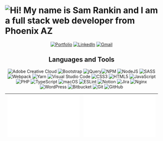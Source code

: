 

# ![Hi! My name is Sam Rankin and I am a full stack web developer from Phoenix AZ](https://samrankin.dev/hero-light.svg)

<div align="center">

[![Portfolio](https://img.shields.io/badge/Portfolio-14b8a6?style=for-the-badge&logo=vercel&labelColor=black&logoColor=white)](https://samrankin.dev)
[![LinkedIn](https://img.shields.io/badge/linkedin-%230077B5.svg?style=for-the-badge&logo=linkedin&logoColor=white)](https://linkedin.com/in/snrankin) [![Gmail](https://img.shields.io/badge/Gmail-D14836?style=for-the-badge&logo=gmail&logoColor=white)](mailto:samrankin.dev@gmail.com)



## Languages and Tools

![Adobe Creative Cloud](https://img.shields.io/badge/Adobe%20Creative%20Cloud-DA1F26.svg?style=for-the-badge&logo=Adobe%20Creative%20Cloud&logoColor=white)
![Bootstrap](https://img.shields.io/badge/bootstrap-7534f9.svg?style=for-the-badge&logo=bootstrap&logoColor=white)
![jQuery](https://img.shields.io/badge/jquery-%230769AD.svg?style=for-the-badge&logo=jquery&logoColor=white)![NPM](https://img.shields.io/badge/NPM-cb0000.svg?style=for-the-badge&logo=npm&logoColor=white)
![NodeJS](https://img.shields.io/badge/node.js-6DA55F?style=for-the-badge&logo=node.js&logoColor=white)
![SASS](https://img.shields.io/badge/SASS-hotpink.svg?style=for-the-badge&logo=SASS&logoColor=white) ![Webpack](https://img.shields.io/badge/webpack-%238DD6F9.svg?style=for-the-badge&logo=webpack&logoColor=black) ![Yarn](https://img.shields.io/badge/yarn-%232C8EBB.svg?style=for-the-badge&logo=yarn&logoColor=white) ![Visual Studio Code](https://img.shields.io/badge/Visual%20Studio%20Code-0078d7.svg?style=for-the-badge&logo=visual-studio-code&logoColor=white) ![CSS3](https://img.shields.io/badge/css3-244bdd.svg?style=for-the-badge&logo=css3&logoColor=white) ![HTML5](https://img.shields.io/badge/html5-%23E34F26.svg?style=for-the-badge&logo=html5&logoColor=white)
 ![JavaScript](https://img.shields.io/badge/javascript-%23F7DF1E.svg?style=for-the-badge&logo=javascript&logoColor=%23323330) ![PHP](https://img.shields.io/badge/php-%23777BB4.svg?style=for-the-badge&logo=php&logoColor=white) ![TypeScript](https://img.shields.io/badge/typescript-%23007ACC.svg?style=for-the-badge&logo=typescript&logoColor=white) ![macOS](https://img.shields.io/badge/mac%20os-000000?style=for-the-badge&logo=apple&logoColor=F0F0F0) ![ESLint](https://img.shields.io/badge/ESLint-4a32c3?style=for-the-badge&logo=eslint&logoColor=white) ![Notion](https://img.shields.io/badge/Notion-%23000000.svg?style=for-the-badge&logo=notion&logoColor=white) ![Jira](https://img.shields.io/badge/jira-0052cc.svg?style=for-the-badge&logo=jira&logoColor=white)
 ![Nginx](https://img.shields.io/badge/nginx-%23009639.svg?style=for-the-badge&logo=nginx&logoColor=white) ![WordPress](https://img.shields.io/badge/WordPress-30353b.svg?style=for-the-badge&logo=WordPress&logoColor=white) ![Bitbucket](https://img.shields.io/badge/bitbucket-0052cc.svg?style=for-the-badge&logo=bitbucket&logoColor=white) ![Git](https://img.shields.io/badge/git-%23F05033.svg?style=for-the-badge&logo=git&logoColor=white) ![GitHub](https://img.shields.io/badge/github-%23121011.svg?style=for-the-badge&logo=github&logoColor=white)

| ![Most used languages](generated/languages.svg) | ![My GitHub statistics](generated/overview.svg) |
| ----------------------------------------------- | ----------------------------------------------- |
